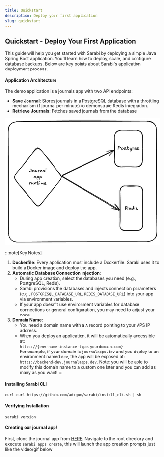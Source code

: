 ```yaml
---
title: Quickstart
description: Deploy your first application
slug: quickstart
---
```


## Quickstart - Deploy Your First Application

This guide will help you get started with Sarabi by deploying a simple Java Spring Boot application. You'll learn how to deploy, scale, and configure database backups. Below are key points about Sarabi's application deployment process.

#### Application Architecture

The demo application is a journals app with two API endpoints:
- **Save Journal**: Stores journals in a PostgreSQL database with a throttling mechanism (1 journal per minute) to demonstrate Redis integration.
- **Retrieve Journals**: Fetches saved journals from the database.

![Application Architecture](../../../../assets/img.png)

:::note[Key Notes]

1. **Dockerfile**: Every application must include a Dockerfile. Sarabi uses it to build a Docker image and deploy the app.
2. **Automatic Database Connection Injection**:
    - During app creation, select the databases you need (e.g., PostgreSQL, Redis).
    - Sarabi provisions the databases and injects connection parameters (e.g., `POSTGRESQL_DATABASE_URL`, `REDIS_DATABASE_URL`) into your app via environment variables.
    - If your app doesn't use environment variables for database connections or general configuration, you may need to adjust your code.
3. **Domain Name**:
   - You need a domain name with a `A` record pointing to your VPS IP address.
   - When you deploy an application, it will be automatically accessible at:  
     `https://{env-name-instance-type.yourdomain.com}`  
     For example, if your domain is `journalapps.dev` and you deploy to an environment named `dev`, the app will be exposed at:  
     `https://backend-dev.journalapps.dev`. Note: you will be able to modify this domain name to a custom one later and you can add as many as you want!
:::
#### Installing Sarabi CLI
```shell
curl curl https://github.com/adxgun/sarabi/install_cli.sh | sh
```

#### Verifying Installation
```shell
sarabi version
```

#### Creating our journal app!
First, clone the journal app from [HERE](https://github.com/adxgun/spring-journal). Navigate to the root directory and execute `sarabi apps create`, this will launch the app creation prompts just like the video/gif below 

